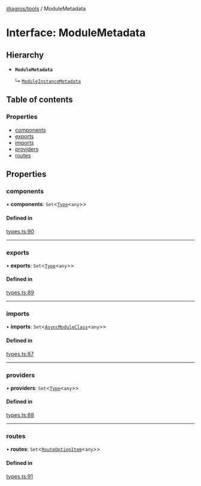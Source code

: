 [@agros/tools](../index.md) / ModuleMetadata

# Interface: ModuleMetadata

## Hierarchy

- **`ModuleMetadata`**

  ↳ [`ModuleInstanceMetadata`](ModuleInstanceMetadata.md)

## Table of contents

### Properties

- [components](ModuleMetadata.md#components)
- [exports](ModuleMetadata.md#exports)
- [imports](ModuleMetadata.md#imports)
- [providers](ModuleMetadata.md#providers)
- [routes](ModuleMetadata.md#routes)

## Properties

### <a id="components" name="components"></a> components

• **components**: `Set`<[`Type`](../index.md#type)<`any`\>\>

#### Defined in

[types.ts:90](https://github.com/agrosjs/agros/blob/4a028b2/packages/agros-tools/src/types.ts#L90)

___

### <a id="exports" name="exports"></a> exports

• **exports**: `Set`<[`Type`](../index.md#type)<`any`\>\>

#### Defined in

[types.ts:89](https://github.com/agrosjs/agros/blob/4a028b2/packages/agros-tools/src/types.ts#L89)

___

### <a id="imports" name="imports"></a> imports

• **imports**: `Set`<[`AsyncModuleClass`](../index.md#asyncmoduleclass)<`any`\>\>

#### Defined in

[types.ts:87](https://github.com/agrosjs/agros/blob/4a028b2/packages/agros-tools/src/types.ts#L87)

___

### <a id="providers" name="providers"></a> providers

• **providers**: `Set`<[`Type`](../index.md#type)<`any`\>\>

#### Defined in

[types.ts:88](https://github.com/agrosjs/agros/blob/4a028b2/packages/agros-tools/src/types.ts#L88)

___

### <a id="routes" name="routes"></a> routes

• **routes**: `Set`<[`RouteOptionItem`](RouteOptionItem.md)<`any`\>\>

#### Defined in

[types.ts:91](https://github.com/agrosjs/agros/blob/4a028b2/packages/agros-tools/src/types.ts#L91)

